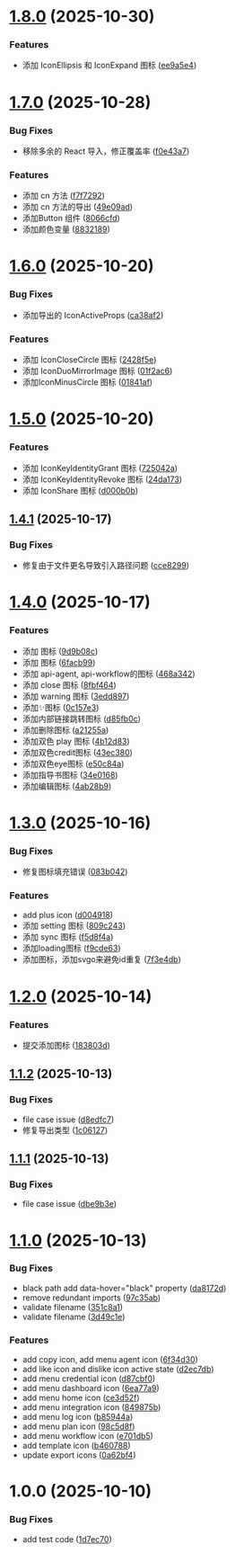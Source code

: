 # [1.8.0](https://github.com/xing-lin/browseract-ui/compare/v1.7.0...v1.8.0) (2025-10-30)

### Features

- 添加 IconEllipsis 和 IconExpand 图标 ([ee9a5e4](https://github.com/xing-lin/browseract-ui/commit/ee9a5e41795d7bd94a8eb968dcf55781bf83fd3a))

# [1.7.0](https://github.com/xing-lin/browseract-ui/compare/v1.6.0...v1.7.0) (2025-10-28)

### Bug Fixes

- 移除多余的 React 导入，修正覆盖率 ([f0e43a7](https://github.com/xing-lin/browseract-ui/commit/f0e43a703107f3a84752e769dbfeb59eeb37df2a))

### Features

- 添加 cn 方法 ([f7f7292](https://github.com/xing-lin/browseract-ui/commit/f7f7292cf752af85fb2f8eacdbd83a94e90449cc))
- 添加 cn 方法的导出 ([49e09ad](https://github.com/xing-lin/browseract-ui/commit/49e09ad81207d5badc5b15e18bebc67242f8563e))
- 添加Button 组件 ([8066cfd](https://github.com/xing-lin/browseract-ui/commit/8066cfdaf6ae03c3ffd72b27572f8392ccee22f6))
- 添加颜色变量 ([8832189](https://github.com/xing-lin/browseract-ui/commit/88321897f25b88ec5ee1999e4b139e824b19a230))

# [1.6.0](https://github.com/xing-lin/browseract-ui/compare/v1.5.0...v1.6.0) (2025-10-20)

### Bug Fixes

- 添加导出的 IconActiveProps ([ca38af2](https://github.com/xing-lin/browseract-ui/commit/ca38af2c6e4252860a01edc00ddfb171122049be))

### Features

- 添加 IconCloseCircle 图标 ([2428f5e](https://github.com/xing-lin/browseract-ui/commit/2428f5eb0dd63576717bf161bd3fca42c4136b4d))
- 添加 IconDuoMirrorImage 图标 ([01f2ac6](https://github.com/xing-lin/browseract-ui/commit/01f2ac675e8fa1db0dbc55516f30a64cb636377e))
- 添加IconMinusCircle 图标 ([01841af](https://github.com/xing-lin/browseract-ui/commit/01841af688cbed70acfc25a920c00ce49a92c093))

# [1.5.0](https://github.com/xing-lin/browseract-ui/compare/v1.4.1...v1.5.0) (2025-10-20)

### Features

- 添加 IconKeyIdentityGrant 图标 ([725042a](https://github.com/xing-lin/browseract-ui/commit/725042a81e83b2bd26439ec4025667bd1a3216d5))
- 添加 IconKeyIdentityRevoke 图标 ([24da173](https://github.com/xing-lin/browseract-ui/commit/24da1730f2cd6e75a96f5d7249260f5ee423934b))
- 添加 IconShare 图标 ([d000b0b](https://github.com/xing-lin/browseract-ui/commit/d000b0bd35621dac4c268425b77838b6b704dfa9))

## [1.4.1](https://github.com/xing-lin/browseract-ui/compare/v1.4.0...v1.4.1) (2025-10-17)

### Bug Fixes

- 修复由于文件更名导致引入路径问题 ([cce8299](https://github.com/xing-lin/browseract-ui/commit/cce8299ae15380fbad581affffd049331d0b31b6))

# [1.4.0](https://github.com/xing-lin/browseract-ui/compare/v1.3.0...v1.4.0) (2025-10-17)

### Features

- 添加 <IconKeyIdentity /> 图标 ([9d9b08c](https://github.com/xing-lin/browseract-ui/commit/9d9b08ce522e71aed729c6db0e43140745b76301))
- 添加 <IconKeySecurity /> 图标 ([6facb99](https://github.com/xing-lin/browseract-ui/commit/6facb997f0cc76d8da5867ac46bcc08056764230))
- 添加 api-agent, api-workflow的图标 ([468a342](https://github.com/xing-lin/browseract-ui/commit/468a342a32de7790e7112352f361fd4a634698ec))
- 添加 close 图标 ([8fbf464](https://github.com/xing-lin/browseract-ui/commit/8fbf464a1cd7d0b2193cbe694c2e913c0e528b6c))
- 添加 warning 图标 ([3edd897](https://github.com/xing-lin/browseract-ui/commit/3edd897189c2500a3f13ac2fed51f37309aa9f21))
- 添加✨图标 ([0c157e3](https://github.com/xing-lin/browseract-ui/commit/0c157e3a3bfd0e1bb9783a363bf4b9e0f0927106))
- 添加内部链接跳转图标 ([d85fb0c](https://github.com/xing-lin/browseract-ui/commit/d85fb0c2673fce72174b7b75e4ffb259cb2f68c2))
- 添加删除图标 ([a21255a](https://github.com/xing-lin/browseract-ui/commit/a21255ad1c5418054579d7648b4731ad5281b07f))
- 添加双色 play 图标 ([4b12d83](https://github.com/xing-lin/browseract-ui/commit/4b12d83908f6f10a788fa72b44f2ce9b638f60d2))
- 添加双色credit图标 ([43ec380](https://github.com/xing-lin/browseract-ui/commit/43ec380f52aac3c4a3cff087d9cd31a708e048e4))
- 添加双色eye图标 ([e50c84a](https://github.com/xing-lin/browseract-ui/commit/e50c84a535c03e0e050e046c3c6c61e3b11562c0))
- 添加指导书图标 ([34e0168](https://github.com/xing-lin/browseract-ui/commit/34e0168aa61cffd3c918b0338328382a0c76007d))
- 添加编辑图标 ([4ab28b9](https://github.com/xing-lin/browseract-ui/commit/4ab28b9e56f9b485073ac8397c5579f964ee78e6))

# [1.3.0](https://github.com/xing-lin/browseract-ui/compare/v1.2.0...v1.3.0) (2025-10-16)

### Bug Fixes

- 修复图标填充错误 ([083b042](https://github.com/xing-lin/browseract-ui/commit/083b042d41dd1886cdc524b8f5d64d81a0c37d67))

### Features

- add plus icon ([d004918](https://github.com/xing-lin/browseract-ui/commit/d004918f6df687259095916f4b6e38388b77c714))
- 添加 setting 图标 ([809c243](https://github.com/xing-lin/browseract-ui/commit/809c243d53ba3fb65bcb16458ba3df05105489c8))
- 添加 sync 图标 ([f5d8f4a](https://github.com/xing-lin/browseract-ui/commit/f5d8f4ad7d7f799a2784488db39431b30779eb4c))
- 添加loading图标 ([f9cde63](https://github.com/xing-lin/browseract-ui/commit/f9cde63e012a04c513cfea5f7459a2e510aed65d))
- 添加图标，添加svgo来避免id重复 ([7f3e4db](https://github.com/xing-lin/browseract-ui/commit/7f3e4db69e4026f41b4cbc2e79f84105bce220f8))

# [1.2.0](https://github.com/xing-lin/browseract-ui/compare/v1.1.2...v1.2.0) (2025-10-14)

### Features

- 提交添加图标 ([183803d](https://github.com/xing-lin/browseract-ui/commit/183803d0fc38ba6763334f874673a35e15d86244))

## [1.1.2](https://github.com/xing-lin/browseract-ui/compare/v1.1.1...v1.1.2) (2025-10-13)

### Bug Fixes

- file case issue ([d8edfc7](https://github.com/xing-lin/browseract-ui/commit/d8edfc70d1ec3b5ef66f37057c2f53da34911bde))
- 修复导出类型 ([1c06127](https://github.com/xing-lin/browseract-ui/commit/1c06127bc577914f8344a5967ef705ef8977fedd))

## [1.1.1](https://github.com/xing-lin/browseract-ui/compare/v1.1.0...v1.1.1) (2025-10-13)

### Bug Fixes

- file case issue ([dbe9b3e](https://github.com/xing-lin/browseract-ui/commit/dbe9b3e10b7af336da23b05d4ebba5cdf75fd733))

# [1.1.0](https://github.com/xing-lin/browseract-ui/compare/v1.0.0...v1.1.0) (2025-10-13)

### Bug Fixes

- black path add data-hover="black" property ([da8172d](https://github.com/xing-lin/browseract-ui/commit/da8172d480d869724da4faf2dd98062dc34e03a1))
- remove redundant imports ([97c35ab](https://github.com/xing-lin/browseract-ui/commit/97c35abeb34911ff7596a5147113177e62105ddd))
- validate filename ([351c8a1](https://github.com/xing-lin/browseract-ui/commit/351c8a184857063ee0610a7dcaa6407741287dda))
- validate filename ([3d49c1e](https://github.com/xing-lin/browseract-ui/commit/3d49c1e78e1198e92f77802d2fcd9520010bb6d3))

### Features

- add copy icon, add menu agent icon ([6f34d30](https://github.com/xing-lin/browseract-ui/commit/6f34d30ab802d16c3a516602f3dc7338d0dd1061))
- add like icon and dislike icon active state ([d2ec7db](https://github.com/xing-lin/browseract-ui/commit/d2ec7db2597c26a18d27091e2f4f4a035d17a0f0))
- add menu credential icon ([d87cbf0](https://github.com/xing-lin/browseract-ui/commit/d87cbf020da3e05db341208a0a9793a106149c78))
- add menu dashboard icon ([6ea77a9](https://github.com/xing-lin/browseract-ui/commit/6ea77a9ff07225db0c89dbd13737a644b60136b0))
- add menu home icon ([ce3d52f](https://github.com/xing-lin/browseract-ui/commit/ce3d52f9d218326f01db55ca2f8b7796e8d7e4f2))
- add menu integration icon ([849875b](https://github.com/xing-lin/browseract-ui/commit/849875bb371624ee3035a784d8907c0c148936af))
- add menu log icon ([b85944a](https://github.com/xing-lin/browseract-ui/commit/b85944a5751ddc9b322d2dcd5195a9698cf2f22d))
- add menu plan icon ([98c5d8f](https://github.com/xing-lin/browseract-ui/commit/98c5d8f7a12ed08d595be6f9b03f6937861bc5bd))
- add menu workflow icon ([e701db5](https://github.com/xing-lin/browseract-ui/commit/e701db543a96eddd2d2e42c12c65039de314e96d))
- add template icon ([b460788](https://github.com/xing-lin/browseract-ui/commit/b460788766f1cfcea770a8d2417941f97dc2e82a))
- update export icons ([0a62bf4](https://github.com/xing-lin/browseract-ui/commit/0a62bf4e1c49fa29c03ee2354e199c517c797aeb))

# 1.0.0 (2025-10-10)

### Bug Fixes

- add test code ([1d7ec70](https://github.com/xing-lin/browseract-ui/commit/1d7ec70c542faba0368eae3020e90eb735c2da23))
